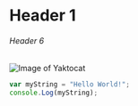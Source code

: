 # Header 1
###### Header 6

![Image of Yaktocat](https://octodex.github.com/images/yaktocat.png)

``` javascript
var myString = "Hello World!";
console.Log(myString);
```
